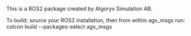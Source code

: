 This is a ROS2 package created by Algoryx Simulation AB.

To build; source your ROS2 installation, then from within agx_msgs run: colcon build --packages-select agx_msgs
